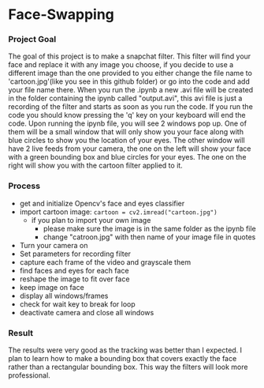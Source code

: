 # Face-Swapping
### Project Goal
The goal of this project is to make a snapchat filter. This filter will find your face and replace it with any image you choose, if you decide to use a different image than the one provided to you either change the file name to 'cartoon.jpg'(like you see in this github folder) or go into the code and add your file name there. When you run the .ipynb a new .avi file will be created in the folder containing the ipynb called "output.avi", this avi file is just a recording of the filter and starts as soon as you run the code. If you run the code you should know pressing the 'q' key on your keyboard will end the code. Upon running the ipynb file, you will see 2 windows pop up. One of them will be a small window that will only show you your face along with blue circles to show you the location of your eyes. The other window will have 2 live feeds from your camera, the one on the left will show your face with a green bounding box and blue circles for your eyes. The one on the right will show you with the cartoon filter applied to it.  

### Process
  
  - get and initialize Opencv's face and eyes classifier
  - import cartoon image: `cartoon = cv2.imread("cartoon.jpg")`
     - if you plan to import your own image 
         - please make sure the image is in the same folder as the ipynb file
         - change "catroon.jpg" with then name of your image file in quotes    
  - Turn your camera on
  - Set parameters for recording filter
  - capture each frame of the video and grayscale them
  - find faces and eyes for each face
  - reshape the image to fit over face
  - keep image on face
  - display all windows/frames
  - check for wait key to break for loop
  - deactivate camera and close all windows

### Result
The results were very good as the tracking was better than I expected. I plan to learn how to make a bounding box that covers exactly the face rather than a rectangular bounding box. This way the filters will look more professional.
